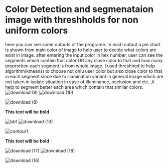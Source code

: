 
# Color Detection and segmenataion image with threshholds for non uniform colors
here you can see some outputs of the programe.
In each output a pie chart is shown from main color of image to help user to decide what colors are exist in image.
after entering the input color in hex number, user can see the segments which contain that color OR any close color to that and how many proprortion each segment is from whole image.
I used threshhod to help algorithm(kmeans) to choose not onlu user color but also close color to that in each segment since due to illumination variant in general image which are not taken in isolate situation in case of illuminance, occlusion and etc. ,it help to segment better each area which contain that similar colors.
![download (9)](https://user-images.githubusercontent.com/45369296/112512013-4149da00-8d93-11eb-8d93-1a5151a309b0.png) ![download (10)](https://user-images.githubusercontent.com/45369296/112512118-5e7ea880-8d93-11eb-8b98-5649eaaa2359.png)


![download (8)](https://user-images.githubusercontent.com/45369296/112512053-50308c80-8d93-11eb-8a7e-dfad58b61f27.png)

**This text will be bold**



![bb1](https://user-images.githubusercontent.com/45369296/112512476-af8e9c80-8d93-11eb-9271-fa5e585b65d4.png) ![download (13)](https://user-images.githubusercontent.com/45369296/112512498-b5847d80-8d93-11eb-92e6-20f6a6152675.png)

![contour1](https://user-images.githubusercontent.com/45369296/112512454-aa315200-8d93-11eb-913a-109af42b2430.png)

**This text will be bold**

![download (17)](https://user-images.githubusercontent.com/45369296/112512768-f4b2ce80-8d93-11eb-9306-9dd7afeb5fc5.png) ![download (18)](https://user-images.githubusercontent.com/45369296/112512779-f67c9200-8d93-11eb-9004-28f37801a53f.png)


![download (16)](https://user-images.githubusercontent.com/45369296/112512765-f41a3800-8d93-11eb-881a-47215bd49930.png)
